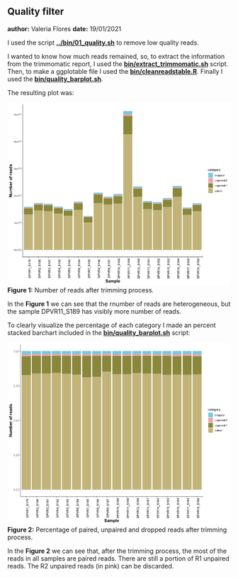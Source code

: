 
## Quality filter
**author:** Valeria Flores
**date:** 19/01/2021



I used the script **[../bin/01_quality.sh](../bin/01_quality.sh)** to remove low quality reads.

I wanted to know how much reads remained, so, to extract the information  from the trimmomatic report, I used the **[bin/extract_trimmomatic.sh](./bin/extract_trimmomatic.sh)** script. Then, to make a ggplotable file I used the **[bin/cleanreadstable.R](./bin/cleanreadstable.R)**. Finally I used the **[bin/quality_barplot.sh](./bin/quality_barplot.R)**.

The resulting plot was:

![](01_filteredreads.jpeg)
**Figure 1:** Number of reads after trimming process.

In the **Figure 1** we can see that the rnumber of reads are heterogeneous, but the sample DPVR11_S189 has visibly more number of reads.

To clearly visualize the percentage of each category I made an percent stacked barchart included in the **[bin/quality_barplot.sh](./bin/quality_barplot.R)** script:

![](02_filteredreads.jpeg)
**Figure 2:** Percentage of paired, unpaired and dropped reads after trimming process.

In the **Figure 2** we can see that, after the trimming process,  the most of the reads in all samples are paired reads. There are still a portion of R1 unpaired reads. The R2 unpaired reads (in pink) can be discarded.






